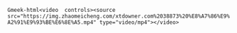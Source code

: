 `Gmeek-html<video  controls><source src="https://img.zhaomeicheng.com/xtdowner.com%2038873%20%E8%A7%86%E9%A2%91%E9%93%BE%E6%8E%A5.mp4" type="video/mp4"></video>`
